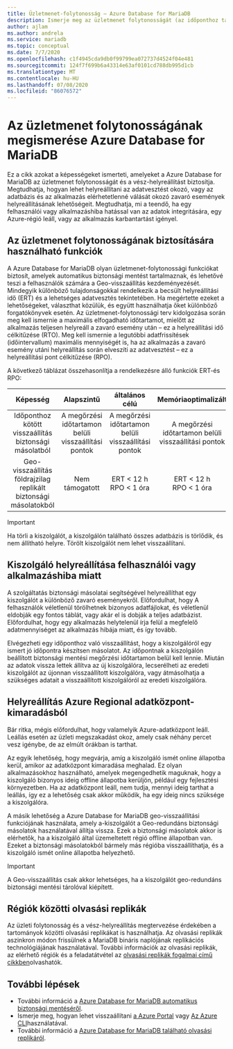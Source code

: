```yaml
---
title: Üzletmenet-folytonosság – Azure Database for MariaDB
description: Ismerje meg az üzletmenet folytonosságát (az időponthoz tartozó visszaállítást, az adatközpont-kimaradást, a Geo-visszaállítást) Azure Database for MariaDB szolgáltatás használatakor.
author: ajlam
ms.author: andrela
ms.service: mariadb
ms.topic: conceptual
ms.date: 7/7/2020
ms.openlocfilehash: c1f4945cda9db0f99799ea072737d4524f04e481
ms.sourcegitcommit: 124f7f699b6a43314e63af0101cd788db995d1cb
ms.translationtype: MT
ms.contentlocale: hu-HU
ms.lasthandoff: 07/08/2020
ms.locfileid: "86076572"
---
```

# <a name="understand-business-continuity-in-azure-database-for-mariadb"></a>Az üzletmenet folytonosságának megismerése Azure Database for MariaDB

Ez a cikk azokat a képességeket ismerteti, amelyeket a Azure Database for MariaDB az üzletmenet folytonosságát és a vész-helyreállítást biztosítja. Megtudhatja, hogyan lehet helyreállítani az adatvesztést okozó, vagy az adatbázis és az alkalmazás elérhetetlenné válását okozó zavaró események helyreállításának lehetőségeit. Megtudhatja, mi a teendő, ha egy felhasználói vagy alkalmazáshiba hatással van az adatok integritására, egy Azure-régió leáll, vagy az alkalmazás karbantartást igényel.

## <a name="features-that-you-can-use-to-provide-business-continuity"></a>Az üzletmenet folytonosságának biztosítására használható funkciók

A Azure Database for MariaDB olyan üzletmenet-folytonossági funkciókat biztosít, amelyek automatikus biztonsági mentést tartalmaznak, és lehetővé teszi a felhasználók számára a Geo-visszaállítás kezdeményezését. Mindegyik különböző tulajdonságokkal rendelkezik a becsült helyreállítási idő (ERT) és a lehetséges adatvesztés tekintetében. Ha megértette ezeket a lehetőségeket, választhat közülük, és együtt használhatja őket különböző forgatókönyvek esetén. Az üzletmenet-folytonossági terv kidolgozása során meg kell ismernie a maximális elfogadható időtartamot, mielőtt az alkalmazás teljesen helyreáll a zavaró esemény után – ez a helyreállítási idő célkitűzése (RTO). Meg kell ismernie a legutóbbi adatfrissítések (időintervallum) maximális mennyiségét is, ha az alkalmazás a zavaró esemény utáni helyreállítás során elveszíti az adatvesztést – ez a helyreállítási pont célkitűzése (RPO).

A következő táblázat összehasonlítja a rendelkezésre álló funkciók ERT-és RPO:

| **Képesség** | **Alapszintű** | **általános célú** | **Memóriaoptimalizált** |
| :------------: | :-------: | :-----------------: | :------------------: |
| Időponthoz kötött visszaállítás biztonsági másolatból | A megőrzési időtartamon belüli visszaállítási pontok | A megőrzési időtartamon belüli visszaállítási pontok | A megőrzési időtartamon belüli visszaállítási pontok |
| Geo-visszaállítás földrajzilag replikált biztonsági másolatokból | Nem támogatott | ERT < 12 h<br/>RPO < 1 óra | ERT < 12 h<br/>RPO < 1 óra |

> [!IMPORTANT]
> Ha törli a kiszolgálót, a kiszolgálón található összes adatbázis is törlődik, és nem állítható helyre. Törölt kiszolgálót nem lehet visszaállítani.

## <a name="recover-a-server-after-a-user-or-application-error"></a>Kiszolgáló helyreállítása felhasználói vagy alkalmazáshiba miatt

A szolgáltatás biztonsági másolatai segítségével helyreállíthat egy kiszolgálót a különböző zavaró eseményekről. Előfordulhat, hogy A felhasználók véletlenül törölhetnek bizonyos adatfájlokat, és véletlenül eldobják egy fontos táblát, vagy akár el is dobják a teljes adatbázist. Előfordulhat, hogy egy alkalmazás helytelenül írja felül a megfelelő adatmennyiséget az alkalmazás hibája miatt, és így tovább.

Elvégezheti egy időponthoz való visszaállítást, hogy a kiszolgálóról egy ismert jó időpontra készítsen másolatot. Az időpontnak a kiszolgálón beállított biztonsági mentési megőrzési időtartamon belül kell lennie. Miután az adatok vissza lettek állítva az új kiszolgálóra, lecserélheti az eredeti kiszolgálót az újonnan visszaállított kiszolgálóra, vagy átmásolhatja a szükséges adatait a visszaállított kiszolgálóról az eredeti kiszolgálóra.

## <a name="recover-from-an-azure-regional-data-center-outage"></a>Helyreállítás Azure Regional adatközpont-kimaradásból

Bár ritka, mégis előfordulhat, hogy valamelyik Azure-adatközpont leáll. Leállás esetén az üzleti megszakadást okoz, amely csak néhány percet vesz igénybe, de az elmúlt órákban is tarthat.

Az egyik lehetőség, hogy megvárja, amíg a kiszolgáló ismét online állapotba kerül, amikor az adatközpont kimaradása meghalad. Ez olyan alkalmazásokhoz használható, amelyek megengedhetik maguknak, hogy a kiszolgáló bizonyos ideig offline állapotba kerüljön, például egy fejlesztési környezetben. Ha az adatközpont leáll, nem tudja, mennyi ideig tarthat a leállás, így ez a lehetőség csak akkor működik, ha egy ideig nincs szüksége a kiszolgálóra.

A másik lehetőség a Azure Database for MariaDB geo-visszaállítási funkciójának használata, amely a-kiszolgálót a Geo-redundáns biztonsági másolatok használatával állítja vissza. Ezek a biztonsági másolatok akkor is elérhetők, ha a kiszolgáló által üzemeltetett régió offline állapotban van. Ezeket a biztonsági másolatokból bármely más régióba visszaállíthatja, és a kiszolgáló ismét online állapotba helyezhető.

> [!IMPORTANT]
> A Geo-visszaállítás csak akkor lehetséges, ha a kiszolgálót geo-redundáns biztonsági mentési tárolóval kiépített.

## <a name="cross-region-read-replicas"></a>Régiók közötti olvasási replikák

Az üzleti folytonosság és a vész-helyreállítás megtervezése érdekében a tartományok közötti olvasási replikákat is használhatja. Az olvasási replikák aszinkron módon frissülnek a MariaDB bináris naplójának replikációs technológiájának használatával. További információk az olvasási replikák, az elérhető régiók és a feladatátvétel az [olvasási replikák fogalmai című cikkben](concepts-read-replicas.md)olvashatók. 

## <a name="next-steps"></a>További lépések

- További információ a [Azure Database for MariaDB automatikus biztonsági mentéséről](concepts-backup.md).
- Ismerje meg, hogyan lehet visszaállítani [a Azure Portal](howto-restore-server-portal.md) vagy [Az Azure CLI](howto-restore-server-cli.md)használatával.
- További információ a [Azure Database for MariaDB található olvasási replikáról](concepts-read-replicas.md).